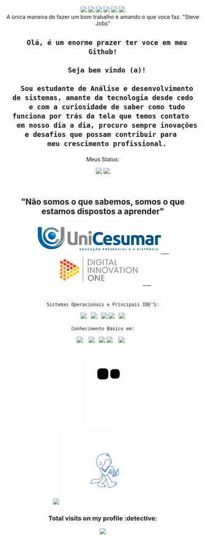 <div align= "center">
   <a href="https://www.youtube.com/channel/UC-LVwMsF0t-zQ1AMyP6PoUA" target="_blank"><img src="https://img.shields.io/badge/YouTube-FF0000?style=for-the-badge&logo=youtube&logoColor=white" target="_blank"></a>
  <a href="https://instagram.com/gerleidson" target="_blank"><img src="https://img.shields.io/badge/-Instagram-%23E4405F?style=for-the-badge&logo=instagram&logoColor=white" target="_blank"></a>
 	<a href="https://discord.gg/gerleidson" target="_blank"><img src="https://img.shields.io/badge/Discord-7289DA?style=for-the-badge&logo=discord&logoColor=white" target="_blank"></a> 
  <a href = "mailto:gerleidson.bomfim@gmail.com"><img src="https://img.shields.io/badge/-Gmail-%23333?style=for-the-badge&logo=gmail&logoColor=white" target="_blank"></a>
  <a href="https://www.linkedin.com/in/gerleidson-bomfim" target="_blank"><img src="https://img.shields.io/badge/-LinkedIn-%230077B5?style=for-the-badge&logo=linkedin&logoColor=white" target="_blank"></a>
  <a href="https://api.whatsapp.com/send?phone=+5571992777540" target="_blank"><img src="https://img.shields.io/badge/WhatsApp-25D366?style=for-the-badge&logo=whatsapp&logoColor=white" target="_blank"></a>
  

 <div>
    
<div align= "center">
     A única maneira de fazer um bom trabalho é amando o que voce faz. "Steve Jobs"
  
<div align= "justified"> 
   <h2>
  
      Olá, é um enorme prazer ter voce em meu Github!
   
      Seja bem vindo (a)!
   
      Sou estudante de Análise e desenvolvimento de sistemas, amante da tecnologia desde cedo
      e com a curiosidade de saber como tudo funciona por trás da tela que temos contato 
      em nosso dia a dia, procuro sempre inovações e desafios que possam contribuir para 
      meu crescimento profissional.
 </h2>
   
   Meus Status:
<div align="center">
<img height = "209em" src="https://github-readme-stats.vercel.app/api?username=Gerleidson&show_icons=true&theme=dracula&include_all_commits=true&count_private=true"/>
  <img height = "209em" src="https://github-readme-stats.vercel.app/api/top-langs/?username=Gerleidson&layout=demo)](https://github.com/anuraghazra/github-readme-stats"/>

</div>
    
<div style="display: inline_block"><br>
<link rel="stylesheet" href="https://cdn.jsdelivr.net/gh/devicons/devicon@v2.14.0/devicon.min.css">
</div>  
  
#
   <div align = "center">
  <h2> "Não somos o que sabemos, somos o que estamos dispostos a aprender"
  </h2>
  
  <a align ="left" href="https://www.unicesumar.edu.br/home/">
  <img  height = "80 " src = "https://github.com/LeandroDukievicz/LeandroDukievicz/blob/main/logo.png"/> &ensp; &ensp;
  </a>  
  
  <a align = "center " href="https://www.dio.me/">
      <img height ="80" src="https://github.com/LeandroDukievicz/LeandroDukievicz/blob/main/dio.png"/> &ensp; &ensp;
  </a>
   
  <div/>
   
#
  
    Sistemas Operacionais e Principais IDE'S:
  <div align= "justified">
     <img height ="80" src="https://cdn.jsdelivr.net/gh/devicons/devicon/icons/windows8/windows8-original.svg" />&ensp;
     <img height = "80" src="https://cdn.jsdelivr.net/gh/devicons/devicon/icons/linux/linux-original.svg" />&ensp;
     <img height = "80"src="https://cdn.jsdelivr.net/gh/devicons/devicon/icons/github/github-original.svg" />
     <img height = "80" src="https://cdn.jsdelivr.net/gh/devicons/devicon/icons/vscode/vscode-original.svg" />&ensp;
     <img height = "80" src="https://cdn.jsdelivr.net/gh/devicons/devicon/icons/intellij/intellij-original.svg" /> 


     
    Conhecimento Basico em:
  <div align= "justified">
    <img height = "80" src="https://cdn.jsdelivr.net/gh/devicons/devicon/icons/c/c-original.svg" /> &ensp;
    <img height = "80 "src="https://cdn.jsdelivr.net/gh/devicons/devicon/icons/java/java-original.svg" />&ensp;
    <img height = "80"src="https://cdn.jsdelivr.net/gh/devicons/devicon/icons/github/github-original.svg" />
    <img height = "80" src="https://cdn.jsdelivr.net/gh/devicons/devicon/icons/figma/figma-original.svg" /> &ensp;
    <img  height = "80"src="https://cdn.jsdelivr.net/gh/devicons/devicon/icons/mysql/mysql-original.svg" /> &ensp;
  
</div>
       
##  
  
   ![Snake animation](https://github.com/gerleidson/gerleidson/blob/output/github-contribution-grid-snake.svg)
 
</div>
  
 ![](https://i.imgur.com/waxVImv.png)
  <img align = "center " height= "180em" src="https://github.com/LeandroDukievicz/LeandroDukievicz/blob/main/walkcyclevector24-dribbble-unscreen.gif"/>

 <h3 align="center"> Total visits on my profile :detective:</h3>

 <div align="center">
 <img src="https://profile-counter.glitch.me/Gerleidson/count.svg"/>
  </div>
